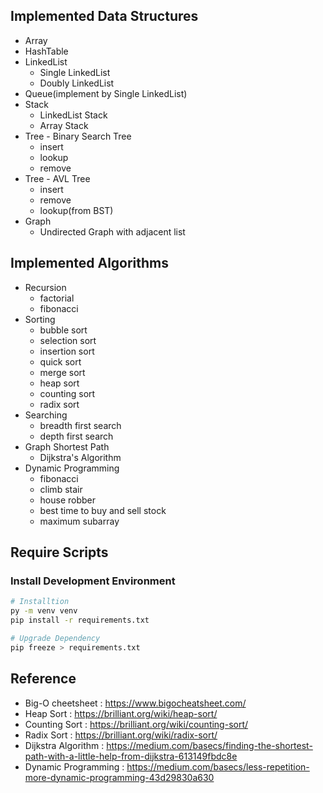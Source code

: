 ## Implemented Data Structures
* Array
* HashTable
* LinkedList
  * Single LinkedList
  * Doubly LinkedList
* Queue(implement by Single LinkedList)
* Stack
  * LinkedList Stack
  * Array Stack
* Tree - Binary Search Tree
  * insert
  * lookup
  * remove
* Tree - AVL Tree
  * insert
  * remove
  * lookup(from BST)
* Graph
  * Undirected Graph with adjacent list

## Implemented Algorithms
* Recursion
  * factorial
  * fibonacci
* Sorting
  * bubble sort
  * selection sort
  * insertion sort
  * quick sort
  * merge sort
  * heap sort
  * counting sort
  * radix sort
* Searching
  * breadth first search
  * depth first search
* Graph Shortest Path
  * Dijkstra's Algorithm
* Dynamic Programming
  * fibonacci
  * climb stair
  * house robber
  * best time to buy and sell stock
  * maximum subarray

## Require Scripts

### Install Development Environment
``` sh
# Installtion
py -m venv venv
pip install -r requirements.txt

# Upgrade Dependency
pip freeze > requirements.txt
```

## Reference
* Big-O cheetsheet : https://www.bigocheatsheet.com/
* Heap Sort : https://brilliant.org/wiki/heap-sort/
* Counting Sort : https://brilliant.org/wiki/counting-sort/
* Radix Sort : https://brilliant.org/wiki/radix-sort/
* Dijkstra Algorithm : https://medium.com/basecs/finding-the-shortest-path-with-a-little-help-from-dijkstra-613149fbdc8e
* Dynamic Programming : https://medium.com/basecs/less-repetition-more-dynamic-programming-43d29830a630